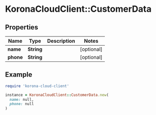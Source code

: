 # KoronaCloudClient::CustomerData

## Properties

| Name | Type | Description | Notes |
| ---- | ---- | ----------- | ----- |
| **name** | **String** |  | [optional] |
| **phone** | **String** |  | [optional] |

## Example

```ruby
require 'korona-cloud-client'

instance = KoronaCloudClient::CustomerData.new(
  name: null,
  phone: null
)
```


